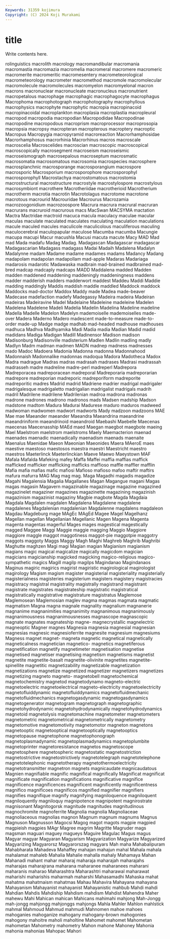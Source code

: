 ```yaml
---
Keywords: 31359 kojimura
Copyright: (C) 2024 Koji Murakami
---
```


# title

Write contents here.



rolinguistics macrolith macrology macromandibular macromania macromastia
macromazia macromelia macromeral macromere macromeric macromerite macromeritic macromesentery macrometeorological macrometeorology
macrometer macromethod macromole macromolecular macromolecule macromolecules macromyelon macromyelonal macron macrons
macronuclear macronucleate macronucleus macronutrient macropetalous macrophage macrophagic macrophagocyte macrophagus Macrophoma
macrophotograph macrophotography macrophyllous macrophysics macrophyte macrophytic macropia macropinacoid macropinacoidal macroplankton
macroplasia macroplastia macropleural macropod macropodia macropodian Macropodidae Macropodinae macropodine macropodous
macroprism macroprocessor macroprosopia macropsia macropsy macropteran macropterous macroptery macroptic Macropus
Macropygia macropyramid macroreaction Macrorhamphosidae Macrorhamphosus macrorhinia Macrorhinus macros macroscale macroscelia
Macroscelides macroscian macroscopic macroscopical macroscopically macrosegment macroseism macroseismic macroseismograph macrosepalous
macroseptum macrosmatic macrosomatia macrosomatous macrosomia macrospecies macrosphere macrosplanchnic macrosporange macrosporangium
macrospore macrosporic Macrosporium macrosporophore macrosporophyl macrosporophyll Macrostachya macrostomatous macrostomia macrostructural
macrostructure macrostyle macrostylospore macrostylous macrosymbiont macrothere Macrotheriidae macrotherioid Macrotherium macrotherm
macrotia macrotin Macrotolagus macrotome macrotone macrotous macrourid Macrouridae Macrourus Macrozamia
macrozoogonidium macrozoospore Macrura macrura macrural macruran macrurans macruroid macrurous macs
MacSwan MACSYMA mactation Mactra Mactridae mactroid macuca macula maculacy maculae
macular maculas maculate maculated maculates maculating maculation maculations macule maculed
macules maculicole maculicolous maculiferous maculing maculocerebral maculopapular maculose Macumba macumba
Macungie macupa macupi Macur macushla Macusi macuta macute Macy MAD
Mad mad Mada madafu Madag Madag. Madagascan Madagascar madagascar Madagascarian
Madagass madagass Madai Madaih Madalena Madalyn Madalynne madam Madame madame
madames madams Madancy Madang madapolam madapolan madapollam mad-apple Madaras Madariaga
madarosis madarotic Madawaska madbrain mad-brained madbrained mad-bred madcap madcaply madcaps
MADD Maddalena madded Madden madden maddened maddening maddeningly maddeningness maddens
madder madderish madders madderwort maddest Maddeu Maddi Maddie madding maddingly
Maddis maddish maddle maddled Maddock maddock Maddocks mad-doctor Maddox Maddy
made Madea made-beaver Madecase madefaction madefy Madegassy Madeira madeira Madeiran
madeiras Madeiravine Madel Madelaine Madeleine madeleine Madelen Madelena Madelene Madeli
Madelia Madelin Madelina Madeline madeline Madella Madelle Madelon Madelyn mademoiselle
mademoiselles made-over Madera Maderno Madero madescent made-to-measure made-to-order made-up Madge
madge madhab mad-headed madhouse madhouses madhuca Madhva Madhyamika Madi Madia
madia Madian Madid madid madidans Madiga Madigan Madill Madinensor Madison
madison Madisonburg Madisonville madisterium Madlen Madlin madling madly Madlyn Madm
madman madmen MADN madnep madness madnesses mado Madoc Madoera Madonia
Madonna madonna Madonnahood Madonnaish Madonnalike madonnas madoqua Madora Madotheca Madox
Madra madrague Madras madras madrasah madrases Madrasi madrassah madrasseh madre
madreline madre-perl madreperl Madrepora Madreporacea madreporacean madreporal Madreporaria madreporarian madrepore
madreporian madreporic madreporiform madreporite madreporitic madres Madrid madrid Madriene madrier
madrigal madrigaler madrigalesque madrigaletto madrigalian madrigalist madrigals madrih madril Madrilene
madrilene Madrilenian madroa madrona madronas madrone madrones madrono madronos mads
Madsen madship Madson madstone madtom Madura Madurai Madurese maduro maduros
madweed madwoman madwomen madwort madworts Mady madzoon madzoons MAE Mae
mae Maeander maeander Maeandra Maeandrina maeandrine maeandriniform maeandrinoid maeandroid Maebashi
Maebelle Maecenas maecenas Maecenasship MAEd maed Maegan maegbot maegbote maeing
Mael Maelstrom maelstrom maelstroms Maely Maemacterion maenad maenades maenadic maenadically
maenadism maenads maenaite Maenalus Maenidae Maeon Maeonian Maeonides Maera MAeroE
maes maestive maestoso maestosos maestra maestri Maestricht maestro maestros Maeterlinck
Maeterlinckian Maeve Maewo Maeystown MAF Mafala Mafalda Mafeking mafey Maffa
Maffei maffia maffias maffick mafficked mafficker mafficking mafficks maffioso maffle
maffler mafflin Mafia mafia mafias mafic mafiosi Mafioso mafioso mafoo
maftir maftirs mafura mafurra MAG Mag mag mag. Maga Magadhi
magadis magadize Magahi Magalensia Magalia Magallanes Magan Magangue magani Magas
magas magasin Magavern magazinable magazinage magazine magazined magazinelet magaziner magazines
magazinette magazining magazinish magazinism magazinist magaziny Magbie magbote Magda Magdaia
Magdala Magdalen magdalen Magdalena Magdalene magdalene magdalenes Magdalenian magdalenian Magdalenne
magdalens magdaleon Magdau Magdeburg mage MAgEc MAgEd Magee Magel Magelhanz
Magellan magellan Magellanian Magellanic Magen Magena Magenta magenta magentas magerful
Mages mages magestical magestically magged Maggee Maggi Maggie maggie magging
Maggio Maggiore maggiore maggle maggot maggotiness maggot-pie maggotpie maggotry maggots
maggoty Maggs Maggy Magh Maghi Maghreb Maghrib Maghribi Maghutte maghzen
Magi magi Magian magian Magianism magianism magians magic magical magicalize
magically magicdom magician magicians magicianship magicked magicking magico-religious magico-sympathetic magics
Magill magilp magilps Magindanao Magindanaos Maginus magiric magirics magirist magiristic
magirological magirologist magirology Magism magism magister magisterial magisteriality magisterially magisterialness
magisteries magisterium magisters magistery magistracies magistracy magistral magistrality magistrally magistrand
magistrant magistrate magistrates magistrateship magistratic magistratical magistratically magistrative magistrature magistratus
Maglemose Maglemosean Maglemosian maglev magma magmas magmata magmatic magmatism Magna
magna magnale magnality magnalium magnanerie magnanime magnanimities magnanimity magnanimous magnanimously
magnanimousness magnanimousnesses magnascope magnascopic magnate magnates magnateship magne- magnecrystallic magnelectric
magneoptic Magner magnes Magnesia magnesia magnesial magnesian magnesias magnesic magnesioferrite
magnesite magnesium magnesiums Magness magnet magnet- magneta magnetic magnetical magnetically
magneticalness magnetician magnetico- magnetics magnetiferous magnetification magnetify magnetimeter magnetisation magnetise
magnetised magnetiser magnetising magnetism magnetisms magnetist magnetite magnetite-basalt magnetite-olivinite magnetites
magnetite-spinellite magnetitic magnetizability magnetizable magnetization magnetizations magnetize magnetized magnetizer magnetizers
magnetizes magnetizing magneto magneto- magnetobell magnetochemical magnetochemistry magnetod magnetodynamo magneto-electric
magnetoelectric magnetoelectrical magneto-electricity magnetoelectricity magnetofluiddynamic magnetofluiddynamics magnetofluidmechanic magnetofluidmechanics magnetogasdynamic magnetogasdynamics
magnetogenerator magnetogram magnetograph magnetographic magnetohydrodynamic magnetohydrodynamically magnetohydrodynamics magnetoid magnetolysis magnetomachine
magnetometer magnetometers magnetometric magnetometrical magnetometrically magnetometry magnetomotive magnetomotivity magnetomotor magneton
magnetons magnetooptic magnetooptical magnetooptically magnetooptics magnetopause magnetophone magnetophonograph magnetoplasmadynamic magnetoplasmadynamics
magnetoplumbite magnetoprinter magnetoresistance magnetos magnetoscope magnetosphere magnetospheric magnetostatic magnetostriction magnetostrictive
magnetostrictively magnetotelegraph magnetotelephone magnetotelephonic magnetotherapy magnetothermoelectricity magnetotransmitter magnetron magnets magnicaudate
magnicaudatous Magnien magnifiable magnific magnifical magnifically Magnificat magnificat magnificate magnification
magnifications magnificative magnifice magnificence magnificences magnificent magnificently magnificentness magnifico magnificoes
magnificos magnified magnifier magnifiers magnifies magnifique magnify magnifying magniloquence magniloquent
magniloquently magniloquy magnipotence magnipotent magnirostrate magnisonant Magnitogorsk magnitude magnitudes magnitudinous
magnochromite magnoferrite Magnolia magnolia Magnoliaceae magnoliaceous magnolias magnon Magnum magnum
magnums Magnus Magnuson Magnusson Magocsi Magog magot magots magpie magpied
magpieish magpies MAgr Magree magrim Magritte Magruder mags magsman maguari
maguey magueys Maguire Magulac Magus magus Magyar magyar Magyaran Magyarism
Magyarization Magyarize Magyarized Magyarizing Magyarorsz Magyarorszag magyars Mah maha Mahabalipuram
Mahabharata Mahadeva Mahaffey mahajan mahajun mahal Mahala mahala mahalamat mahaleb
Mahalia Mahalie mahalla mahaly Mahamaya Mahan Mahanadi mahant mahar maharaj
maharaja maharajah maharajahs maharajas maharajrana maharana maharanee maharanees maharani maharanis
maharao Maharashtra Maharashtri maharawal maharawat maharishi maharishis maharmah maharshi Mahasamadhi
Mahaska mahat mahatma mahatmaism mahatmas Mahau Mahavira Mahayana mahayana Mahayanism
Mahayanist mahayanist Mahayanistic mahbub Mahdi mahdi Mahdian Mahdis Mahdiship Mahdism
mahdism Mahdist Mahendra Maher mahewu Mahi Mahican mahican Mahicans mahimahi
mahjong Mah-Jongg mah-jongg mahjongg mahjonggs mahjongs Mahla Mahler Mahlon mahlstick
mahmal Mahmoud Mahmud mahmudi Mahnomen mahoe mahoes mahoganies mahoganize mahogany
mahogany-brown mahogonies mahogony mahoitre maholi maholtine Mahomet mahomet Mahometan mahometan
Mahometry mahometry Mahon mahone Mahoney Mahonia mahonia mahonias Mahopac Mahori
